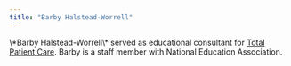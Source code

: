 ```yaml
---
title: "Barby Halstead-Worrell"
---
```


<p>\*Barby Halstead-Worrell\* served as educational consultant for <a href="/videos/total%5C_patient%5C_care">Total Patient Care</a>. Barby is a staff member with National Education Association.</p>
